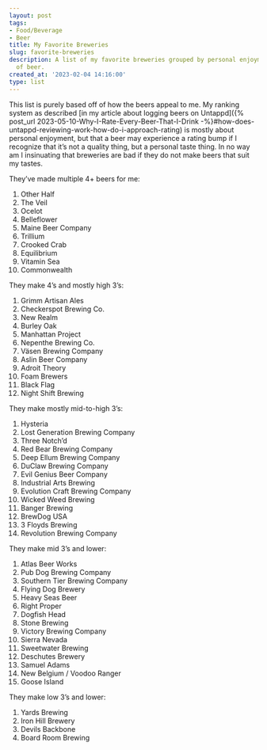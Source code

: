 ```yaml
---
layout: post
tags:
- Food/Beverage
- Beer
title: My Favorite Breweries
slug: favorite-breweries
description: A list of my favorite breweries grouped by personal enjoyment and quality
  of beer.
created_at: '2023-02-04 14:16:00'
type: list
---
```


This list is purely based off of how the beers appeal to me. My ranking system as described [in my article about logging beers on Untappd]({% post_url 2023-05-10-Why-I-Rate-Every-Beer-That-I-Drink -%}#how-does-untappd-reviewing-work-how-do-i-approach-rating) is mostly about personal enjoyment, but that a beer may experience a rating bump if I recognize that it’s not a quality thing, but a personal taste thing. In no way am I insinuating that breweries are bad if they do not make beers that suit my tastes. 

They’ve made multiple 4+ beers for me:
1. Other Half
2. The Veil
3. Ocelot
4. Belleflower
5. Maine Beer Company
6. Trillium
7. Crooked Crab
8. Equilibrium
9. Vitamin Sea
10. Commonwealth

They make 4’s and mostly high 3’s:
1. Grimm Artisan Ales
2. Checkerspot Brewing Co.
3. New Realm
4. Burley Oak
5. Manhattan Project
6. Nepenthe Brewing Co.
7. Väsen Brewing Company
8. Aslin Beer Company
9. Adroit Theory
10. Foam Brewers
11. Black Flag
12. Night Shift Brewing

They make mostly mid-to-high 3’s:
1. Hysteria
2. Lost Generation Brewing Company
3. Three Notch’d
4. Red Bear Brewing Company
6. Deep Ellum Brewing Company
7. DuClaw Brewing Company
8. Evil Genius Beer Company
9. Industrial Arts Brewing
10. Evolution Craft Brewing Company
11. Wicked Weed Brewing
12. Banger Brewing
13. BrewDog USA
14. 3 Floyds Brewing
15. Revolution Brewing Company

They make mid 3’s and lower:
1. Atlas Beer Works
2. Pub Dog Brewing Company
4. Southern Tier Brewing Company
5. Flying Dog Brewery
6. Heavy Seas Beer
7. Right Proper
8. Dogfish Head
9. Stone Brewing
10. Victory Brewing Company
11. Sierra Nevada
12. Sweetwater Brewing
13. Deschutes Brewery
14. Samuel Adams
15. New Belgium / Voodoo Ranger
16. Goose Island

They make low 3’s and lower:
1. Yards Brewing
2. Iron Hill Brewery
3. Devils Backbone
4. Board Room Brewing